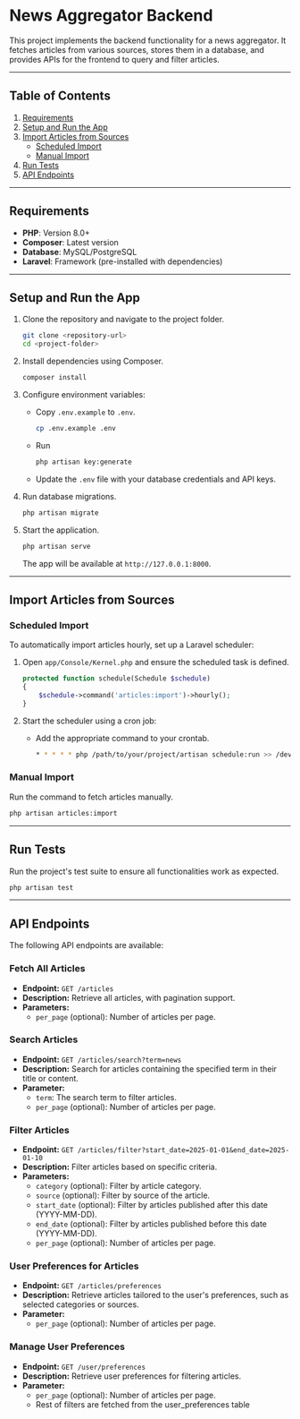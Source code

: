 # News Aggregator Backend

This project implements the backend functionality for a news aggregator. It fetches articles from various sources, stores them in a database, and provides APIs for the frontend to query and filter articles.

---

## Table of Contents

1. [Requirements](#requirements)
2. [Setup and Run the App](#setup-and-run-the-app)
3. [Import Articles from Sources](#import-articles-from-sources)
    - [Scheduled Import](#scheduled-import)
    - [Manual Import](#manual-import)
4. [Run Tests](#run-tests)
5. [API Endpoints](#api-endpoints)

---

## Requirements

- **PHP**: Version 8.0+
- **Composer**: Latest version
- **Database**: MySQL/PostgreSQL
- **Laravel**: Framework (pre-installed with dependencies)

---

## Setup and Run the App

1. Clone the repository and navigate to the project folder.

    ```bash
    git clone <repository-url>
    cd <project-folder>
    ```

2. Install dependencies using Composer.

    ```bash
    composer install
    ```

3. Configure environment variables:
    - Copy `.env.example` to `.env`.
        ```bash
        cp .env.example .env
        ```
    - Run 
        ```bash 
        php artisan key:generate
        ```
    - Update the `.env` file with your database credentials and API keys.


4. Run database migrations.

    ```bash
    php artisan migrate
    ```

5. Start the application.

    ```bash
    php artisan serve
    ```

    The app will be available at `http://127.0.0.1:8000`.

---

## Import Articles from Sources

### Scheduled Import

To automatically import articles hourly, set up a Laravel scheduler:

1. Open `app/Console/Kernel.php` and ensure the scheduled task is defined.

    ```php
    protected function schedule(Schedule $schedule)
    {
        $schedule->command('articles:import')->hourly();
    }
    ```

2. Start the scheduler using a cron job:
    - Add the appropriate command to your crontab.

        ```bash
        * * * * * php /path/to/your/project/artisan schedule:run >> /dev/null 2>&1
        ```


### Manual Import

Run the command to fetch articles manually.
```bash
php artisan articles:import
```

---

## Run Tests

Run the project's test suite to ensure all functionalities work as expected.

```bash
php artisan test
```

---

## API Endpoints

The following API endpoints are available:

### Fetch All Articles

- **Endpoint:** `GET /articles`  
- **Description:** Retrieve all articles, with pagination support.  
- **Parameters:**
  - `per_page` (optional): Number of articles per page.

### Search Articles
- **Endpoint:** `GET /articles/search?term=news`  
- **Description:** Search for articles containing the specified term in their title or content.  
- **Parameter:**
  - `term`: The search term to filter articles.  
  - `per_page` (optional): Number of articles per page.

### Filter Articles
- **Endpoint:** `GET /articles/filter?start_date=2025-01-01&end_date=2025-01-10`  
- **Description:** Filter articles based on specific criteria.  
- **Parameters:**
  - `category` (optional): Filter by article category.
  - `source` (optional): Filter by source of the article.
  - `start_date` (optional): Filter by articles published after this date (YYYY-MM-DD).
  - `end_date` (optional): Filter by articles published before this date (YYYY-MM-DD).
  - `per_page` (optional): Number of articles per page.

### User Preferences for Articles
- **Endpoint:** `GET /articles/preferences`  
- **Description:** Retrieve articles tailored to the user's preferences, such as selected categories or sources.  
- **Parameter:**
  - `per_page` (optional): Number of articles per page.

### Manage User Preferences
- **Endpoint:** `GET /user/preferences`  
- **Description:** Retrieve user preferences for filtering articles.  
- **Parameter:**
    - `per_page` (optional): Number of articles per page.
    - Rest of filters are fetched from the user_preferences table
